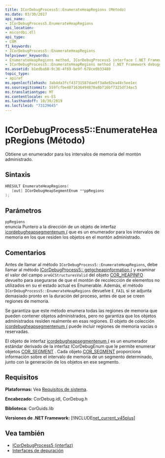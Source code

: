 ```yaml
---
title: ICorDebugProcess5::EnumerateHeapRegions (Método)
ms.date: 03/30/2017
api_name:
- ICorDebugProcess5.EnumerateHeapRegions
api_location:
- mscordbi.dll
api_type:
- COM
f1_keywords:
- ICorDebugProcess5::EnumerateHeapRegions
helpviewer_keywords:
- EnumerateHeapRegions method, ICorDebugProcess5 interface [.NET Framework debugging]
- ICorDebugProcess5::EnumerateHeapRegions method [.NET Framework debugging]
ms.assetid: b1edba68-9c36-4f69-be9f-678ce0b33480
topic_type:
- apiref
ms.openlocfilehash: 3ab4da3fcf43731587dae6f3a8e82ea48c5ee1ec
ms.sourcegitcommit: 559fcfbe4871636494870a8b716bf7325df34ac5
ms.translationtype: MT
ms.contentlocale: es-ES
ms.lasthandoff: 10/30/2019
ms.locfileid: "73129645"
---
```

# <a name="icordebugprocess5enumerateheapregions-method"></a>ICorDebugProcess5::EnumerateHeapRegions (Método)
Obtiene un enumerador para los intervalos de memoria del montón administrado.  
  
## <a name="syntax"></a>Sintaxis  
  
```cpp  
HRESULT EnumerateHeapRegions(  
   [out] ICorDebugHeapSegmentEnum **ppRegions  
);  
```  
  
## <a name="parameters"></a>Parámetros  
 `ppRegions`  
 enuncia Puntero a la dirección de un objeto de interfaz [icordebugheapsegmentenum (](../../../../docs/framework/unmanaged-api/debugging/icordebugheapsegmentenum-interface.md) que es un enumerador para los intervalos de memoria en los que residen los objetos en el montón administrado.  
  
## <a name="remarks"></a>Comentarios  
 Antes de llamar al método `ICorDebugProcess5::EnumerateHeapRegions`, debe llamar al método [ICorDebugProcess5:: getgcheapinformation (](../../../../docs/framework/unmanaged-api/debugging/icordebugprocess5-getgcheapinformation-method.md) y examinar el valor del campo `areGCStructuresValid` del objeto [COR_HEAPINFO](../../../../docs/framework/unmanaged-api/debugging/cor-heapinfo-structure.md) devuelto para asegurarse de que el montón de recolección de elementos no utilizados en su el estado actual es Enumerable. Además, el método `ICorDebugProcess5::EnumerateHeapRegions` devuelve `E_FAIL` si se adjunta demasiado pronto en la duración del proceso, antes de que se creen regiones de memoria.  
  
 Se garantiza que este método enumera todas las regiones de memoria que pueden contener objetos administrados, pero no garantiza que los objetos administrados residen realmente en esas regiones. El objeto de colección [icordebugheapsegmentenum (](../../../../docs/framework/unmanaged-api/debugging/icordebugheapsegmentenum-interface.md) puede incluir regiones de memoria vacías o reservadas.  
  
 El objeto de interfaz [icordebugheapsegmentenum (](../../../../docs/framework/unmanaged-api/debugging/icordebugheapsegmentenum-interface.md) es un enumerador estándar derivado de la interfaz ICorDebugEnum que le permite enumerar objetos [COR_SEGMENT](../../../../docs/framework/unmanaged-api/debugging/cor-segment-structure.md) . Cada objeto [COR_SEGMENT](../../../../docs/framework/unmanaged-api/debugging/cor-segment-structure.md) proporciona información sobre el intervalo de memoria de un segmento determinado, junto con la generación de los objetos en ese segmento.  
  
## <a name="requirements"></a>Requisitos  
 **Plataformas:** Vea [Requisitos de sistema](../../../../docs/framework/get-started/system-requirements.md).  
  
 **Encabezado:** CorDebug.idl, CorDebug.h  
  
 **Biblioteca:** CorGuids.lib  
  
 **Versiones de .NET Framework:** [!INCLUDE[net_current_v45plus](../../../../includes/net-current-v45plus-md.md)]  
  
## <a name="see-also"></a>Vea también

- [ICorDebugProcess5 (interfaz)](../../../../docs/framework/unmanaged-api/debugging/icordebugprocess5-interface.md)
- [Interfaces de depuración](../../../../docs/framework/unmanaged-api/debugging/debugging-interfaces.md)
